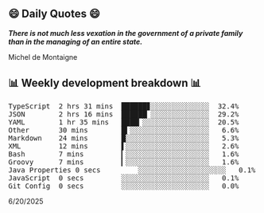 ## 😄 Daily Quotes 😄

_**There is not much less vexation in the government of a private family than in the managing of an entire state.**_

Michel de Montaigne



## 📊 Weekly development breakdown 📊

<pre>TypeScript  2 hrs 31 mins  ██████▊░░░░░░░░░░░░░░  32.4%
JSON        2 hrs 16 mins  ██████▏░░░░░░░░░░░░░░  29.2%
YAML        1 hr 35 mins   ████▎░░░░░░░░░░░░░░░░  20.5%
Other       30 mins        █▍░░░░░░░░░░░░░░░░░░░   6.6%
Markdown    24 mins        █░░░░░░░░░░░░░░░░░░░░   5.3%
XML         12 mins        ▌░░░░░░░░░░░░░░░░░░░░   2.6%
Bash        7 mins         ▎░░░░░░░░░░░░░░░░░░░░   1.6%
Groovy      7 mins         ▎░░░░░░░░░░░░░░░░░░░░   1.6%
Java Properties 0 secs         ░░░░░░░░░░░░░░░░░░░░░   0.1%
JavaScript  0 secs         ░░░░░░░░░░░░░░░░░░░░░   0.1%
Git Config  0 secs         ░░░░░░░░░░░░░░░░░░░░░   0.0%</pre>

6/20/2025